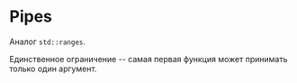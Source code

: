 # Pipes

Аналог `std::ranges`.

Единственное ограничение -- самая первая функция может принимать только один аргумент.
